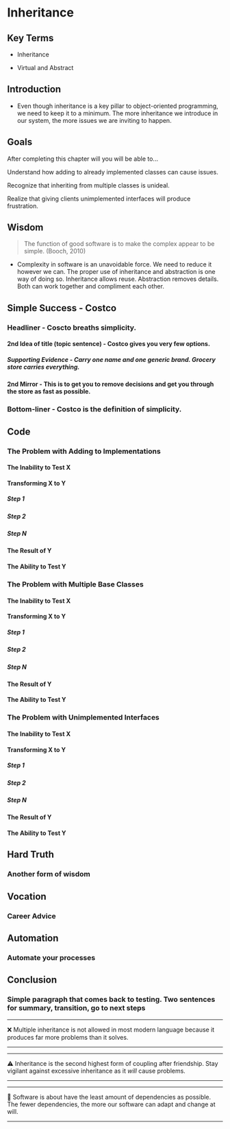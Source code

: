# Inheritance

## Key Terms

- Inheritance

- Virtual and Abstract

## Introduction

- Even though inheritance is a key pillar to object-oriented programming, we need to keep it to a minimum. The more inheritance we introduce in our system, the more issues we are inviting to happen.

## Goals

After completing this chapter will you will be able to...

Understand how adding to already implemented classes can cause issues.

Recognize that inheriting from multiple classes is unideal.

Realize that giving clients unimplemented interfaces will produce frustration.

## Wisdom

> The function of good software is to make the complex appear to be simple. (Booch, 2010)

- Complexity in software is an unavoidable force. We need to reduce it however we can. The proper use of inheritance and abstraction is one way of doing so. Inheritance allows reuse. Abstraction removes details. Both can work together and compliment each other.

## Simple Success - Costco

### Headliner - Coscto breaths simplicity.

#### 2nd Idea of title (topic sentence) - Costco gives you very few options.

##### Supporting Evidence - Carry one name and one generic brand. Grocery store carries everything.

#### 2nd Mirror - This is to get you to remove decisions and get you through the store as fast as possible.

### Bottom-liner - Costco is the definition of simplicity.

## Code

### The Problem with Adding to Implementations

#### The Inability to Test X

#### Transforming X to Y

##### Step 1

##### Step 2

##### Step N

#### The Result of Y

#### The Ability to Test Y

### The Problem with Multiple Base Classes

#### The Inability to Test X

#### Transforming X to Y

##### Step 1

##### Step 2

##### Step N

#### The Result of Y

#### The Ability to Test Y

### The Problem with Unimplemented Interfaces

#### The Inability to Test X

#### Transforming X to Y

##### Step 1

##### Step 2

##### Step N

#### The Result of Y

#### The Ability to Test Y

## Hard Truth

### Another form of wisdom

## Vocation

### Career Advice

## Automation

### Automate your processes

## Conclusion

### Simple paragraph that comes back to testing. Two sentences for summary, transition, go to next steps

---
:x: Multiple inheritance is not allowed in most modern language because it produces far more problems than it solves.

---

---
:warning: Inheritance is the second highest form of coupling after friendship. Stay vigilant against excessive inheritance as it _will_ cause problems.

---

---
:large_blue_circle: Software is about have the least amount of dependencies as possible. The fewer dependencies, the more our software can adapt and change at will.

---
